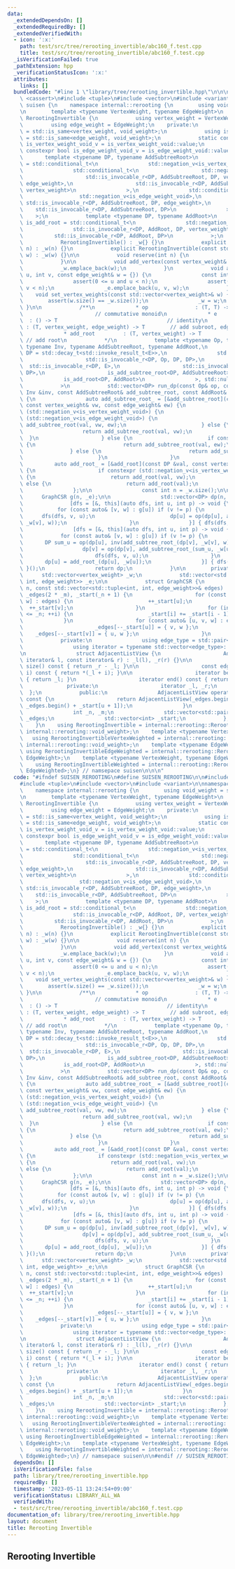 ```yaml
---
data:
  _extendedDependsOn: []
  _extendedRequiredBy: []
  _extendedVerifiedWith:
  - icon: ':x:'
    path: test/src/tree/rerooting_invertible/abc160_f.test.cpp
    title: test/src/tree/rerooting_invertible/abc160_f.test.cpp
  _isVerificationFailed: true
  _pathExtension: hpp
  _verificationStatusIcon: ':x:'
  attributes:
    links: []
  bundledCode: "#line 1 \"library/tree/rerooting_invertible.hpp\"\n\n\n\n#include\
    \ <cassert>\n#include <tuple>\n#include <vector>\n#include <variant>\n\nnamespace\
    \ suisen {\n    namespace internal::rerooting {\n        using void_weight = std::monostate;\n\
    \n        template <typename VertexWeight, typename EdgeWeight>\n        struct\
    \ RerootingInvertible {\n            using vertex_weight = VertexWeight;\n   \
    \         using edge_weight = EdgeWeight;\n    private:\n            using is_vertex_weight_void\
    \ = std::is_same<vertex_weight, void_weight>;\n            using is_edge_weight_void\
    \ = std::is_same<edge_weight, void_weight>;\n            static constexpr bool\
    \ is_vertex_weight_void_v = is_vertex_weight_void::value;\n            static\
    \ constexpr bool is_edge_weight_void_v = is_edge_weight_void::value;\n\n     \
    \       template <typename DP, typename AddSubtreeRoot>\n            using is_add_subtree_root\
    \ = std::conditional_t<\n                std::negation_v<is_vertex_weight_void>,\n\
    \                std::conditional_t<\n                    std::negation_v<is_edge_weight_void>,\n\
    \                    std::is_invocable_r<DP, AddSubtreeRoot, DP, vertex_weight,\
    \ edge_weight>,\n                    std::is_invocable_r<DP, AddSubtreeRoot, DP,\
    \ vertex_weight>\n                >,\n                std::conditional_t<\n  \
    \                  std::negation_v<is_edge_weight_void>,\n                   \
    \ std::is_invocable_r<DP, AddSubtreeRoot, DP, edge_weight>,\n                \
    \    std::is_invocable_r<DP, AddSubtreeRoot, DP>\n                >\n        \
    \    >;\n            template <typename DP, typename AddRoot>\n            using\
    \ is_add_root = std::conditional_t<\n                std::negation_v<is_vertex_weight_void>,\n\
    \                std::is_invocable_r<DP, AddRoot, DP, vertex_weight>,\n      \
    \          std::is_invocable_r<DP, AddRoot, DP>\n            >;\n    public:\n\
    \            RerootingInvertible() : _w{} {}\n            explicit RerootingInvertible(int\
    \ n) : _w(n) {}\n            explicit RerootingInvertible(const std::vector<vertex_weight>&\
    \ w) : _w(w) {}\n\n            void reserve(int n) {\n                _w.reserve(n);\n\
    \            }\n\n            void add_vertex(const vertex_weight& w) {\n    \
    \            _w.emplace_back(w);\n            }\n            void add_edge(int\
    \ u, int v, const edge_weight& w = {}) {\n                const int n = _w.size();\n\
    \                assert(0 <= u and u < n);\n                assert(0 <= v and\
    \ v < n);\n                _e.emplace_back(u, v, w);\n            }\n        \
    \    void set_vertex_weights(const std::vector<vertex_weight>& w) {\n        \
    \        assert(w.size() == _w.size());\n                _w = w;\n           \
    \ }\n\n            /**\n             * op               : (T, T) -> T        \
    \                       // commutative monoid\n             * e              \
    \  : () -> T                                   // identity\n             * add_subtree_root\
    \ : (T, vertex_weight, edge_weight) -> T        // add subroot, edge to parent\n\
    \             * add_root         : (T, vertex_weight) -> T                   \
    \ // add root\n            */\n            template <typename Op, typename E,\
    \ typename Inv, typename AddSubtreeRoot, typename AddRoot,\n                typename\
    \ DP = std::decay_t<std::invoke_result_t<E>>,\n                std::enable_if_t<std::conjunction_v<\n\
    \                    std::is_invocable_r<DP, Op, DP, DP>,\n                  \
    \  std::is_invocable_r<DP, E>,\n                    std::is_invocable_r<DP, Inv,\
    \ DP>,\n                    is_add_subtree_root<DP, AddSubtreeRoot>,\n       \
    \             is_add_root<DP, AddRoot>\n                >, std::nullptr_t> = nullptr\n\
    \            >\n            std::vector<DP> run_dp(const Op& op, const E& e, const\
    \ Inv &inv, const AddSubtreeRoot& add_subtree_root, const AddRoot& add_root) const\
    \ {\n                auto add_subtree_root_ = [&add_subtree_root](const DP &val,\
    \ const vertex_weight& vw, const edge_weight& ew) {\n                    if constexpr\
    \ (std::negation_v<is_vertex_weight_void>) {\n                        if constexpr\
    \ (std::negation_v<is_edge_weight_void>) {\n                            return\
    \ add_subtree_root(val, vw, ew);\n                        } else {\n         \
    \                   return add_subtree_root(val, vw);\n                      \
    \  }\n                    } else {\n                        if constexpr (std::negation_v<is_edge_weight_void>)\
    \ {\n                            return add_subtree_root(val, ew);\n         \
    \               } else {\n                            return add_subtree_root(val);\n\
    \                        }\n                    }\n                };\n      \
    \          auto add_root_ = [&add_root](const DP &val, const vertex_weight& vw)\
    \ {\n                    if constexpr (std::negation_v<is_vertex_weight_void>)\
    \ {\n                        return add_root(val, vw);\n                    }\
    \ else {\n                        return add_root(val);\n                    }\n\
    \                };\n\n                const int n = _w.size();\n\n          \
    \      GraphCSR g(n, _e);\n\n                std::vector<DP> dp(n, e());\n\n \
    \               [dfs = [&, this](auto dfs, int u, int p) -> void {\n         \
    \           for (const auto& [v, w] : g[u]) if (v != p) {\n                  \
    \      dfs(dfs, v, u);\n                        dp[u] = op(dp[u], add_subtree_root_(dp[v],\
    \ _w[v], w));\n                    }\n                }] { dfs(dfs, 0, -1); }();\n\
    \                [dfs = [&, this](auto dfs, int u, int p) -> void {\n        \
    \            for (const auto& [v, w] : g[u]) if (v != p) {\n                 \
    \       DP sum_u = op(dp[u], inv(add_subtree_root_(dp[v], _w[v], w)));\n     \
    \                   dp[v] = op(dp[v], add_subtree_root_(sum_u, _w[u], w));\n \
    \                       dfs(dfs, v, u);\n                    }\n             \
    \       dp[u] = add_root_(dp[u], _w[u]);\n                }] { dfs(dfs, 0, -1);\
    \ }();\n                return dp;\n            }\n\n        private:\n      \
    \      std::vector<vertex_weight> _w;\n            std::vector<std::tuple<int,\
    \ int, edge_weight>> _e;\n\n            struct GraphCSR {\n                GraphCSR(int\
    \ n, const std::vector<std::tuple<int, int, edge_weight>>& edges) : _n(n), _m(edges.size()),\
    \ _edges(2 * _m), _start(_n + 1) {\n                    for (const auto& [u, v,\
    \ w] : edges) {\n                        ++_start[u];\n                      \
    \  ++_start[v];\n                    }\n                    for (int i = 1; i\
    \ <= _n; ++i) {\n                        _start[i] += _start[i - 1];\n       \
    \             }\n                    for (const auto& [u, v, w] : edges) {\n \
    \                       _edges[--_start[u]] = { v, w };\n                    \
    \    _edges[--_start[v]] = { u, w };\n                    }\n                }\n\
    \            private:\n                using edge_type = std::pair<int, edge_weight>;\n\
    \                using iterator = typename std::vector<edge_type>::const_iterator;\n\
    \n                struct AdjacentListView {\n                    AdjacentListView(const\
    \ iterator& l, const iterator& r) : _l(l), _r(r) {}\n\n                    int\
    \ size() const { return _r - _l; }\n\n                    const edge_type& operator[](int\
    \ i) const { return *(_l + i); }\n\n                    iterator begin() const\
    \ { return _l; }\n                    iterator end() const { return _r; }\n  \
    \              private:\n                    iterator _l, _r;\n              \
    \  };\n            public:\n                AdjacentListView operator[](int u)\
    \ const {\n                    return AdjacentListView(_edges.begin() + _start[u],\
    \ _edges.begin() + _start[u + 1]);\n                }\n            private:\n\
    \                int _n, _m;\n                std::vector<std::pair<int, edge_weight>>\
    \ _edges;\n                std::vector<int> _start;\n            };\n        };\n\
    \    }\n    using RerootingInvertible = internal::rerooting::RerootingInvertible<internal::rerooting::void_weight,\
    \ internal::rerooting::void_weight>;\n    template <typename VertexWeight>\n \
    \   using RerootingInvertibleVertexWeighted = internal::rerooting::RerootingInvertible<VertexWeight,\
    \ internal::rerooting::void_weight>;\n    template <typename EdgeWeight>\n   \
    \ using RerootingInvertibleEdgeWeighted = internal::rerooting::RerootingInvertible<internal::rerooting::void_weight,\
    \ EdgeWeight>;\n    template <typename VertexWeight, typename EdgeWeighted>\n\
    \    using RerootingInvertibleWeighted = internal::rerooting::RerootingInvertible<VertexWeight,\
    \ EdgeWeighted>;\n} // namsepace suisen\n\n\n"
  code: "#ifndef SUISEN_REROOTING\n#define SUISEN_REROOTING\n\n#include <cassert>\n\
    #include <tuple>\n#include <vector>\n#include <variant>\n\nnamespace suisen {\n\
    \    namespace internal::rerooting {\n        using void_weight = std::monostate;\n\
    \n        template <typename VertexWeight, typename EdgeWeight>\n        struct\
    \ RerootingInvertible {\n            using vertex_weight = VertexWeight;\n   \
    \         using edge_weight = EdgeWeight;\n    private:\n            using is_vertex_weight_void\
    \ = std::is_same<vertex_weight, void_weight>;\n            using is_edge_weight_void\
    \ = std::is_same<edge_weight, void_weight>;\n            static constexpr bool\
    \ is_vertex_weight_void_v = is_vertex_weight_void::value;\n            static\
    \ constexpr bool is_edge_weight_void_v = is_edge_weight_void::value;\n\n     \
    \       template <typename DP, typename AddSubtreeRoot>\n            using is_add_subtree_root\
    \ = std::conditional_t<\n                std::negation_v<is_vertex_weight_void>,\n\
    \                std::conditional_t<\n                    std::negation_v<is_edge_weight_void>,\n\
    \                    std::is_invocable_r<DP, AddSubtreeRoot, DP, vertex_weight,\
    \ edge_weight>,\n                    std::is_invocable_r<DP, AddSubtreeRoot, DP,\
    \ vertex_weight>\n                >,\n                std::conditional_t<\n  \
    \                  std::negation_v<is_edge_weight_void>,\n                   \
    \ std::is_invocable_r<DP, AddSubtreeRoot, DP, edge_weight>,\n                \
    \    std::is_invocable_r<DP, AddSubtreeRoot, DP>\n                >\n        \
    \    >;\n            template <typename DP, typename AddRoot>\n            using\
    \ is_add_root = std::conditional_t<\n                std::negation_v<is_vertex_weight_void>,\n\
    \                std::is_invocable_r<DP, AddRoot, DP, vertex_weight>,\n      \
    \          std::is_invocable_r<DP, AddRoot, DP>\n            >;\n    public:\n\
    \            RerootingInvertible() : _w{} {}\n            explicit RerootingInvertible(int\
    \ n) : _w(n) {}\n            explicit RerootingInvertible(const std::vector<vertex_weight>&\
    \ w) : _w(w) {}\n\n            void reserve(int n) {\n                _w.reserve(n);\n\
    \            }\n\n            void add_vertex(const vertex_weight& w) {\n    \
    \            _w.emplace_back(w);\n            }\n            void add_edge(int\
    \ u, int v, const edge_weight& w = {}) {\n                const int n = _w.size();\n\
    \                assert(0 <= u and u < n);\n                assert(0 <= v and\
    \ v < n);\n                _e.emplace_back(u, v, w);\n            }\n        \
    \    void set_vertex_weights(const std::vector<vertex_weight>& w) {\n        \
    \        assert(w.size() == _w.size());\n                _w = w;\n           \
    \ }\n\n            /**\n             * op               : (T, T) -> T        \
    \                       // commutative monoid\n             * e              \
    \  : () -> T                                   // identity\n             * add_subtree_root\
    \ : (T, vertex_weight, edge_weight) -> T        // add subroot, edge to parent\n\
    \             * add_root         : (T, vertex_weight) -> T                   \
    \ // add root\n            */\n            template <typename Op, typename E,\
    \ typename Inv, typename AddSubtreeRoot, typename AddRoot,\n                typename\
    \ DP = std::decay_t<std::invoke_result_t<E>>,\n                std::enable_if_t<std::conjunction_v<\n\
    \                    std::is_invocable_r<DP, Op, DP, DP>,\n                  \
    \  std::is_invocable_r<DP, E>,\n                    std::is_invocable_r<DP, Inv,\
    \ DP>,\n                    is_add_subtree_root<DP, AddSubtreeRoot>,\n       \
    \             is_add_root<DP, AddRoot>\n                >, std::nullptr_t> = nullptr\n\
    \            >\n            std::vector<DP> run_dp(const Op& op, const E& e, const\
    \ Inv &inv, const AddSubtreeRoot& add_subtree_root, const AddRoot& add_root) const\
    \ {\n                auto add_subtree_root_ = [&add_subtree_root](const DP &val,\
    \ const vertex_weight& vw, const edge_weight& ew) {\n                    if constexpr\
    \ (std::negation_v<is_vertex_weight_void>) {\n                        if constexpr\
    \ (std::negation_v<is_edge_weight_void>) {\n                            return\
    \ add_subtree_root(val, vw, ew);\n                        } else {\n         \
    \                   return add_subtree_root(val, vw);\n                      \
    \  }\n                    } else {\n                        if constexpr (std::negation_v<is_edge_weight_void>)\
    \ {\n                            return add_subtree_root(val, ew);\n         \
    \               } else {\n                            return add_subtree_root(val);\n\
    \                        }\n                    }\n                };\n      \
    \          auto add_root_ = [&add_root](const DP &val, const vertex_weight& vw)\
    \ {\n                    if constexpr (std::negation_v<is_vertex_weight_void>)\
    \ {\n                        return add_root(val, vw);\n                    }\
    \ else {\n                        return add_root(val);\n                    }\n\
    \                };\n\n                const int n = _w.size();\n\n          \
    \      GraphCSR g(n, _e);\n\n                std::vector<DP> dp(n, e());\n\n \
    \               [dfs = [&, this](auto dfs, int u, int p) -> void {\n         \
    \           for (const auto& [v, w] : g[u]) if (v != p) {\n                  \
    \      dfs(dfs, v, u);\n                        dp[u] = op(dp[u], add_subtree_root_(dp[v],\
    \ _w[v], w));\n                    }\n                }] { dfs(dfs, 0, -1); }();\n\
    \                [dfs = [&, this](auto dfs, int u, int p) -> void {\n        \
    \            for (const auto& [v, w] : g[u]) if (v != p) {\n                 \
    \       DP sum_u = op(dp[u], inv(add_subtree_root_(dp[v], _w[v], w)));\n     \
    \                   dp[v] = op(dp[v], add_subtree_root_(sum_u, _w[u], w));\n \
    \                       dfs(dfs, v, u);\n                    }\n             \
    \       dp[u] = add_root_(dp[u], _w[u]);\n                }] { dfs(dfs, 0, -1);\
    \ }();\n                return dp;\n            }\n\n        private:\n      \
    \      std::vector<vertex_weight> _w;\n            std::vector<std::tuple<int,\
    \ int, edge_weight>> _e;\n\n            struct GraphCSR {\n                GraphCSR(int\
    \ n, const std::vector<std::tuple<int, int, edge_weight>>& edges) : _n(n), _m(edges.size()),\
    \ _edges(2 * _m), _start(_n + 1) {\n                    for (const auto& [u, v,\
    \ w] : edges) {\n                        ++_start[u];\n                      \
    \  ++_start[v];\n                    }\n                    for (int i = 1; i\
    \ <= _n; ++i) {\n                        _start[i] += _start[i - 1];\n       \
    \             }\n                    for (const auto& [u, v, w] : edges) {\n \
    \                       _edges[--_start[u]] = { v, w };\n                    \
    \    _edges[--_start[v]] = { u, w };\n                    }\n                }\n\
    \            private:\n                using edge_type = std::pair<int, edge_weight>;\n\
    \                using iterator = typename std::vector<edge_type>::const_iterator;\n\
    \n                struct AdjacentListView {\n                    AdjacentListView(const\
    \ iterator& l, const iterator& r) : _l(l), _r(r) {}\n\n                    int\
    \ size() const { return _r - _l; }\n\n                    const edge_type& operator[](int\
    \ i) const { return *(_l + i); }\n\n                    iterator begin() const\
    \ { return _l; }\n                    iterator end() const { return _r; }\n  \
    \              private:\n                    iterator _l, _r;\n              \
    \  };\n            public:\n                AdjacentListView operator[](int u)\
    \ const {\n                    return AdjacentListView(_edges.begin() + _start[u],\
    \ _edges.begin() + _start[u + 1]);\n                }\n            private:\n\
    \                int _n, _m;\n                std::vector<std::pair<int, edge_weight>>\
    \ _edges;\n                std::vector<int> _start;\n            };\n        };\n\
    \    }\n    using RerootingInvertible = internal::rerooting::RerootingInvertible<internal::rerooting::void_weight,\
    \ internal::rerooting::void_weight>;\n    template <typename VertexWeight>\n \
    \   using RerootingInvertibleVertexWeighted = internal::rerooting::RerootingInvertible<VertexWeight,\
    \ internal::rerooting::void_weight>;\n    template <typename EdgeWeight>\n   \
    \ using RerootingInvertibleEdgeWeighted = internal::rerooting::RerootingInvertible<internal::rerooting::void_weight,\
    \ EdgeWeight>;\n    template <typename VertexWeight, typename EdgeWeighted>\n\
    \    using RerootingInvertibleWeighted = internal::rerooting::RerootingInvertible<VertexWeight,\
    \ EdgeWeighted>;\n} // namsepace suisen\n\n#endif // SUISEN_REROOTING\n"
  dependsOn: []
  isVerificationFile: false
  path: library/tree/rerooting_invertible.hpp
  requiredBy: []
  timestamp: '2023-05-11 13:24:54+09:00'
  verificationStatus: LIBRARY_ALL_WA
  verifiedWith:
  - test/src/tree/rerooting_invertible/abc160_f.test.cpp
documentation_of: library/tree/rerooting_invertible.hpp
layout: document
title: Rerooting Invertible
---
```

## Rerooting Invertible
